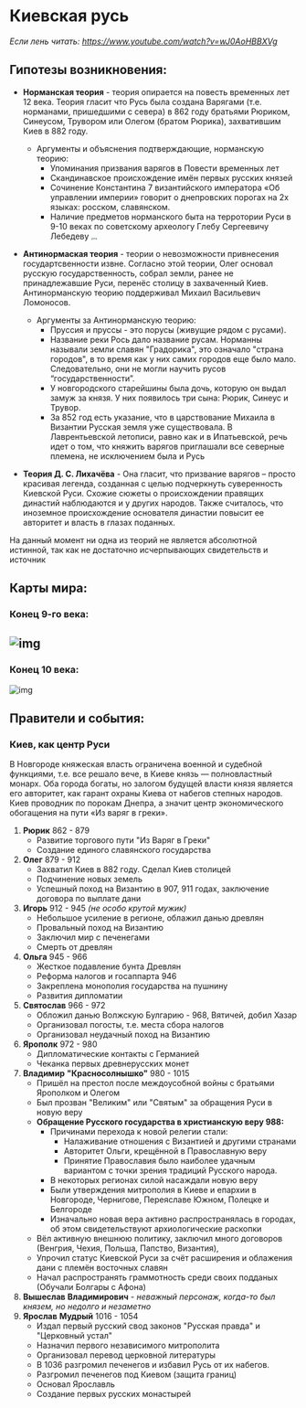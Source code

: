 # **Киевская русь**

*Если лень читать: https://www.youtube.com/watch?v=wJ0AoHBBXVg*

## Гипотезы возникновения:

* **Норманская теория** - теория опирается на повесть временных лет 12 века. Теория гласит что Русь была создана Варягами (т.е. норманами, пришедшими с севера) в 862 году братьями Рюриком, Синеусом, Трувором или Олегом (братом Рюрика), захватившим Киев в 882 году.
  * Аргументы и объяснения подтверждающие, норманскую теорию:
    * Упоминания призвания варягов в Повести временных лет
    * Скандинавское происхождение имён первых русских князей
    * Сочинение Константина 7 византийского императора «Об управлении империи» говорит о днепровских порогах на 2х языках: росском, славянском.  
    * Наличие предметов норманского быта на терротории Руси в 9-10 веках по советскому археологу Глебу Сергеевичу Лебедеву <img src="https://upload.wikimedia.org/wikipedia/commons/thumb/6/64/Scandinavians_in_Rus%27_01.png/250px-Scandinavians_in_Rus%27_01.png" alt="img" style="zoom:25%;" />
* **Антинормаская теория** - теории о невозможности привнесения государтсвенности извне. Согласно этой теории, Олег основал русскую государственность, собрал земли, ранее не принадлежавшие Руси, перенёс столицу в захваченный Киев. Антинорманскую теорию поддерживал Михаил Васильевич Ломоносов.
  * Аргументы за Антинорманскую теорию:
    * Пруссия и пруссы - это порусы (живущие рядом с русами). 
    * Название реки Рось дало название русам. Норманны называли земли славян "Градорика", это означало "страна городов", в то время как у них самих городов еще было мало. Следовательно, они не могли научить русов “государственности”. 
    * У новгородского старейшины была дочь, которую он выдал замуж за князя. У них появилось три сына: Рюрик, Синеус и Трувор.
    * За 852 год есть указание, что в царствование Михаила в Византии Русская земля уже существовала. В Лаврентьевской летописи, равно как и в Ипатьевской, речь идет о том, что княжить варягов приглашали все северные племена, не исключением была и Русь

* **Теория Д. С. Лихачёва** - Она гласит, что призвание варягов – просто красивая легенда, созданная с целью подчеркнуть суверенность Киевской Руси.
  Схожие сюжеты о происхождении правящих династий наблюдаются и у других народов. Также считалось, что иноземное происхождение основателя династии повысит ее авторитет и власть в глазах поданных.

На данный момент ни одна из теорий не является абсолютной истинной, так как не достаточно исчерпывающих свидетельств и источник

## Карты мира:

### Конец 9-го века:

## ![img](https://stihi.ru/pics/2013/08/26/8301.jpg) 

### Конец 10 века:

![img](http://100knig.com/wp-content/uploads/2020/02/03.jpg)

## Правители и события:

### Киев, как центр Руси

В Новгороде княжеская власть ограничена военной и судебной функциями, т.е. все решало вече, в Киеве князь — полновластный монарх. Оба города богаты, но залогом будущей власти князя является его авторитет, как гарант охраны Киева от набегов степных народов. Киев проводник по порокам Днепра, а значит центр экономического обогащения на пути «Из варяг в греки».

1. **Рюрик** 862 - 879
   * Развитие торгового пути "Из Варяг в Греки"
   * Создание единого славянского государства
2. **Олег** 879 - 912
   * Захватил Киев в 882 году. Сделал Киев столицей
   * Подчинение новых земель
   * Успешный поход на Византию в 907, 911 годах, заключение договора по выплате дани
3. **Игорь** 912 - 945 *(не особо крутой мужик)*
   * Небольшое усиление в регионе, облажил данью древлян
   * Провальный поход на Византию
   * Заключил мир с печенегами
   * Смерть от древлян
4. **Ольга** 945 - 966
   * Жесткое подавление бунта Древлян
   * Реформа налогов и госаппарта 946
   * Закреплена монополия государства на пушнину
   * Развития дипломатии
5. **Святослав** 966 - 972
   * Обложил данью Волжскую Булгарию - 968, Вятичей, добил Хазар
   * Организовал погосты, т.е. места сбора налогов
   * Организовал неудачный поход на Византию
6. **Ярополк** 972 - 980
   * Дипломатические контакты с Германией
   * Чеканка первых древнерусских монет
7. **Владимир** **"Красносолнышко"** 980 - 1015
   * Пришёл на престол после междоусобной войны с братьями Ярополком и Олегом
   * Был прозван "Великим" или "Святым" за обращения Руси в новую веру
   * **Обращение Русского государства в христианскую веру 988:**
     * Причинами перехода к новой релегии стали:
       * Налаживание отношения с Византией и другими странами
       * Авторитет Ольги, крещённой в Православную веру
       * Принятие Православия было наиболее удачным вариантом с точки зрения традиций Русского народа.
     * В некоторых регионах силой насаждали новую веру
     * Были утверждения митрополия в Киеве и епархии в Новгороде, Чернигове, Переяславе Южном, Полецке и Белгороде
     * Изначально новая вера активно распространялась в городах, об этом свидетельствуют архиологические раскопки
   * Вёл активную внешнюю политику, заключил много договоров (Венгрия, Чехия, Польша, Папство, Византия),
   * Упрочил статус Киевской Руси за счёт расширения и облажения дани с племён восточных славян
   * Начал распространять граммотность среди своих подданых (Обучали Болгары с Афона)
8. **Вышеслав** **Владимирович** - *неважный персонаж, когда-то был князем, но недолго и незаметно*
9. **Ярослав** **Мудрый** 1016 - 1054
   * Издал первый русский свод законов "Русская правда" и "Церковный устал"
   * Назначил первого независимого митрополита
   * Организовал перевод церковной литературы
   * В 1036 разгромил печенегов и избавил Русь от их набегов.
   * Разгромил печенегов под Киевом (защита границ)
   * Основал Ярославль
   * Создание первых русских монастырей

